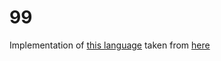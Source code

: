 # 99
Implementation of [this language](https://esolangs.org/wiki/99) taken from [here](http://codegolf.stackexchange.com/a/47764/20416)
